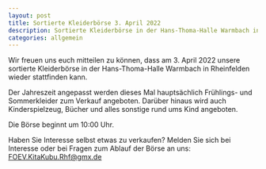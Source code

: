 ```yaml
---
layout: post
title: Sortierte Kleiderbörse 3. April 2022
description: Sortierte Kleiderbörse in der Hans-Thoma-Halle Warmbach in Rheinfelden am 3. April 2022.
categories: allgemein
---
```


Wir freuen uns euch mitteilen zu können, dass am 3. April 2022 unsere sortierte Kleiderbörse in der Hans-Thoma-Halle Warmbach in Rheinfelden wieder stattfinden kann.

Der Jahreszeit angepasst werden dieses Mal hauptsächlich Frühlings- und Sommerkleider zum Verkauf angeboten. Darüber hinaus wird auch Kinderspielzeug, Bücher und alles sonstige rund ums Kind angeboten.

Die Börse beginnt um 10:00 Uhr.

Haben Sie Interesse selbst etwas zu verkaufen?
Melden Sie sich bei Interesse oder bei Fragen zum Ablauf der Börse an uns:
<FOEV.KitaKubu.Rhf@gmx.de>
